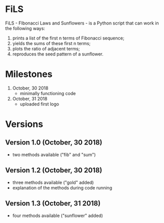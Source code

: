 # FiLS

FiLS - FIbonacci Laws and Sunflowers - is a Python script that can work in the following ways: 
1. prints a list of the first n terms of Fibonacci sequence;
2. yields the sums of these first n terms;
3. plots the ratio of adjacent terms;
4. reproduces the seed pattern of a sunflower.

# Milestones

1. October, 30 2018
   - minimally functioning code
2. October, 31 2018
   - uploaded first logo
 
# Versions
## Version 1.0 (October, 30 2018)
   - two methods available ("fib" and "sum")
## Version 1.2 (October, 30 2018)
   - three methods available ("gold" added)
   - explanation of the methods during code running 
## Version 1.3 (October, 31 2018)
   - four methods available ("sunflower" added)
